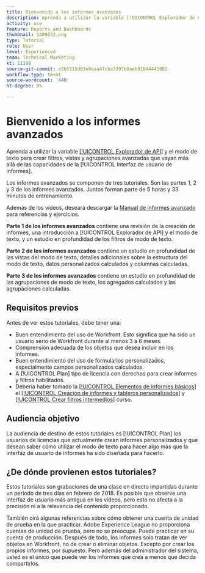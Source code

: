 ```yaml
---
title: Bienvenido a los informes avanzados
description: Aprenda a utilizar la variable [!UICONTROL Explorador de API] y el modo de texto para crear filtros, vistas y agrupaciones avanzadas que vayan más allá de las capacidades de la [!UICONTROL Interfaz de usuario de informes].
activity: use
feature: Reports and Dashboards
thumbnail: 3409632.png
type: Tutorial
role: User
level: Experienced
team: Technical Marketing
kt: 11198
source-git-commit: e2b5115d03e0eaa47cba3397b0aeb01044441083
workflow-type: tm+mt
source-wordcount: '440'
ht-degree: 0%

---
```


# Bienvenido a los informes avanzados

Aprenda a utilizar la variable [[!UICONTROL Explorador de API]](https://developer.adobe.com/workfront/api-explorer/) y el modo de texto para crear filtros, vistas y agrupaciones avanzadas que vayan más allá de las capacidades de la [!UICONTROL Interfaz de usuario de informes].

Los informes avanzados se componen de tres tutoriales. Son las partes 1, 2 y 3 de los informes avanzados. Juntos forman parte de 5 horas y 33 minutos de entrenamiento.

Además de los vídeos, deseará descargar la [Manual de informes avanzado](/help/assets/advanced-reporting-manual.pdf) para referencias y ejercicios.

**Parte 1 de los informes avanzados** contiene una revisión de la creación de informes, una introducción a [!UICONTROL Explorador de API] y el modo de texto, y un estudio en profundidad de los filtros de modo de texto.

**Parte 2 de los informes avanzados** contiene un estudio en profundidad de las vistas del modo de texto, detalles adicionales sobre la estructura del modo de texto, datos personalizados calculados y columnas calculadas.

**Parte 3 de los informes avanzados** contiene un estudio en profundidad de las agrupaciones de modo de texto, los agregados calculados y las agrupaciones calculadas.

## Requisitos previos

Antes de ver estos tutoriales, debe tener una:

* Buen entendimiento del uso de Workfront. Esto significa que ha sido un usuario serio de Workfront durante al menos 3 a 6 meses.
* Comprensión adecuada de los objetos que desea incluir en los informes.
* Buen entendimiento del uso de formularios personalizados, especialmente campos personalizados calculados.
* A [!UICONTROL Plan] tipo de licencia con derechos para crear informes y filtros habilitados.
* Debería haber tomado la [[!UICONTROL Elementos de informes básicos]](https://experienceleague.adobe.com/docs/courses/using/workfront-u-1-2022-1-reporting.html) el [[!UICONTROL Creación de informes y tableros personalizados]](https://experienceleague.adobe.com/docs/courses/using/workfront-u-1-2022-3-reporting.html) y [[!UICONTROL Crear filtros intermedios]](https://experienceleague.adobe.com/docs/courses/using/workfront-u-1-2022-2-reporting.html) curso.

## Audiencia objetivo

La audiencia de destino de estos tutoriales es [!UICONTROL Plan] los usuarios de licencias que actualmente crean informes personalizados y que desean saber cómo utilizar el modo de texto para hacer algo más que la interfaz de usuario de informes ha sido diseñada para hacerlo.

## ¿De dónde provienen estos tutoriales?

Estos tutoriales son grabaciones de una clase en directo impartidas durante un periodo de tres días en febrero de 2018. Es posible que observe una interfaz de usuario más antigua en los vídeos, pero esto no afecta a la precisión ni a la relevancia del contenido proporcionado.

También oirá algunas referencias sobre cómo obtener una cuenta de unidad de prueba en la que practicar. Adobe Experience League no proporciona cuentas de unidad de prueba, pero no se preocupe. Puede practicar en su cuenta de producción. Después de todo, los informes solo tratan de ver objetos en Workfront, no de crear o eliminar objetos. Excepto por crear los propios informes, por supuesto. Pero además del administrador del sistema, usted es el único que puede ver los informes que crea a menos que decida compartirlos.

